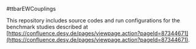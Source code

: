 #ttbarEWCouplings

This repository includes source codes and run configurations for the benchmark studies
described at [https://confluence.desy.de/pages/viewpage.action?pageId=87344671](https://confluence.desy.de/pages/viewpage.action?pageId=87344671).
